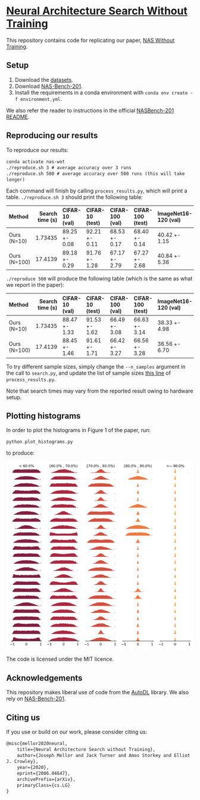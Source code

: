 # [Neural Architecture Search Without Training](https://arxiv.org/abs/2006.04647)

This repository contains code for replicating our paper, [NAS Without Training](https://arxiv.org/abs/2006.04647).

## Setup

1. Download the [datasets](https://drive.google.com/drive/folders/1L0Lzq8rWpZLPfiQGd6QR8q5xLV88emU7).
2. Download [NAS-Bench-201](https://drive.google.com/file/d/1OOfVPpt-lA4u2HJrXbgrRd42IbfvJMyE/view).
3. Install the requirements in a conda environment with `conda env create -f environment.yml`.

We also refer the reader to instructions in the official [NASBench-201 README](https://github.com/D-X-Y/NAS-Bench-201).

## Reproducing our results

To reproduce our results:

```
conda activate nas-wot
./reproduce.sh 3 # average accuracy over 3 runs
./reproduce.sh 500 # average accuracy over 500 runs (this will take longer)
```

Each command will finish by calling `process_results.py`, which will print a table. `./reproduce.sh 3` should print the following table:

| Method       |   Search time (s) | CIFAR-10 (val)   | CIFAR-10 (test)   | CIFAR-100 (val)   | CIFAR-100 (test)   | ImageNet16-120 (val)   | ImageNet16-120 (test)   |
|:-------------|------------------:|:-----------------|:------------------|:------------------|:-------------------|:-----------------------|:------------------------|
| Ours (N=10)  |           1.73435 | 89.25 +- 0.08    | 92.21 +- 0.11     | 68.53 +- 0.17     | 68.40 +- 0.14      | 40.42 +- 1.15          | 40.66 +- 0.97           |       
| Ours (N=100) |          17.4139  | 89.18 +- 0.29    | 91.76 +- 1.28     | 67.17 +- 2.79     | 67.27 +- 2.68      | 40.84 +- 5.36          | 41.33 +- 5.74

`./reproduce 500` will produce the following table (which is the same as what we report in the paper):

| Method       |   Search time (s) | CIFAR-10 (val)   | CIFAR-10 (test)   | CIFAR-100 (val)   | CIFAR-100 (test)   | ImageNet16-120 (val)   | ImageNet16-120 (test)   |
|:-------------|------------------:|:-----------------|:------------------|:------------------|:-------------------|:-----------------------|:------------------------|
| Ours (N=10) |            1.73435 | 88.47 +- 1.33    | 91.53 +- 1.62     | 66.49 +- 3.08     | 66.63 +- 3.14      | 38.33 +- 4.98          | 38.33 +- 5.22           |
| Ours (N=100) |          17.4139  | 88.45 +- 1.46    | 91.61 +- 1.71     | 66.42 +- 3.27     | 66.56 +- 3.28      | 36.56 +- 6.70          | 36.37 +- 6.97


To try different sample sizes, simply change the `--n_samples` argument in the call to `search.py`, and update the list of sample sizes [this line](https://github.com/BayesWatch/nas-without-training/blob/master/process_results.py#L51) of `process_results.py`.

Note that search times may vary from the reported result owing to hardware setup.


## Plotting histograms

In order to plot the histograms in Figure 1 of the paper, run:

```
python plot_histograms.py
```
to produce:

![alt text](results/histograms_cifar10val_batch256.png)

The code is licensed under the MIT licence.

## Acknowledgements

This repository makes liberal use of code from the [AutoDL](https://github.com/D-X-Y/AutoDL-Projects) library. We also rely on [NAS-Bench-201](https://github.com/D-X-Y/NAS-Bench-201).

## Citing us

If you use or build on our work, please consider citing us:

```
@misc{mellor2020neural,
    title={Neural Architecture Search without Training},
    author={Joseph Mellor and Jack Turner and Amos Storkey and Elliot J. Crowley},
    year={2020},
    eprint={2006.04647},
    archivePrefix={arXiv},
    primaryClass={cs.LG}
}
```
